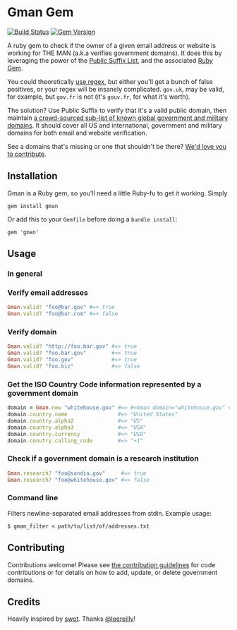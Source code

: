 # Gman Gem

[![Build Status](https://travis-ci.org/benbalter/gman.png)](https://travis-ci.org/benbalter/gman) [![Gem Version](https://badge.fury.io/rb/gman.png)](http://badge.fury.io/rb/gman)

A ruby gem to check if the owner of a given email address or website is working for THE MAN (a.k.a verifies government domains). It does this by leveraging the power of the [Public Suffix List](http://publicsuffix.org/), and the associated [Ruby Gem](https://github.com/weppos/publicsuffix-ruby).

You could theoretically [use regex](https://gist.github.com/benbalter/6147066), but either you'll get a bunch of false positives, or your regex will be insanely complicated. `gov.uk`, may be valid, for example, but `gov.fr` is not (it's `gouv.fr`, for what it's worth).

The solution? Use Public Suffix to verify that it's a valid public domain, then maintain [a crowd-sourced sub-list of known global government and military domains](https://github.com/benbalter/gman/blob/master/lib/domains.txt). It should cover all US and international, government and military domains for both email and website verification.

See a domains that's missing or one that shouldn't be there? [We'd love you to contribute](CONTRIBUTING.md).

## Installation

Gman is a Ruby gem, so you'll need a little Ruby-fu to get it working. Simply

`gem install gman`

Or add this to your `Gemfile` before doing a `bundle install`:

`gem 'gman'`

## Usage

### In general

### Verify email addresses

```ruby
Gman.valid? "foo@bar.gov" #=> true
Gman.valid? "foo@bar.com" #=> false
```

### Verify domain

```ruby
Gman.valid? "http://foo.bar.gov" #=> true
Gman.valid? "foo.bar.gov"        #=> true
Gman.valid? "foo.gov"            #=> true
Gman.valid? "foo.biz"            #=> false
```

### Get the ISO Country Code information represented by a government domain

```ruby
domain = Gman.new "whitehouse.gov" #=> #<Gman domain="whitehouse.gov" valid=true>
domain.country.name                #=> "United States"
domain.country.alpha2              #=> "US"
domain.country.alpha3              #=> "USA"
domain.country.currency            #=> "USD"
domain.conutry.calling_code        #=> "+1"
```

### Check if a government domain is a research institution

```ruby
Gman.research? "foo@sandia.gov"     #=> true
Gman.research? "foo@whitehouse.gov" #=> false
```

### Command line

Filters newline-separated email addresses from stdin. Example usage:

```
$ gman_filter < path/to/list/of/addresses.txt
```

## Contributing

Contributions welcome! Please see [the contribution guidelines](CONTRIBUTING.md) for code contributions or for details on how to add, update, or delete government domains.

## Credits

Heavily inspired by [swot](https://github.com/leereilly/swot). Thanks [@leereilly](https://github.com/leereilly)!

